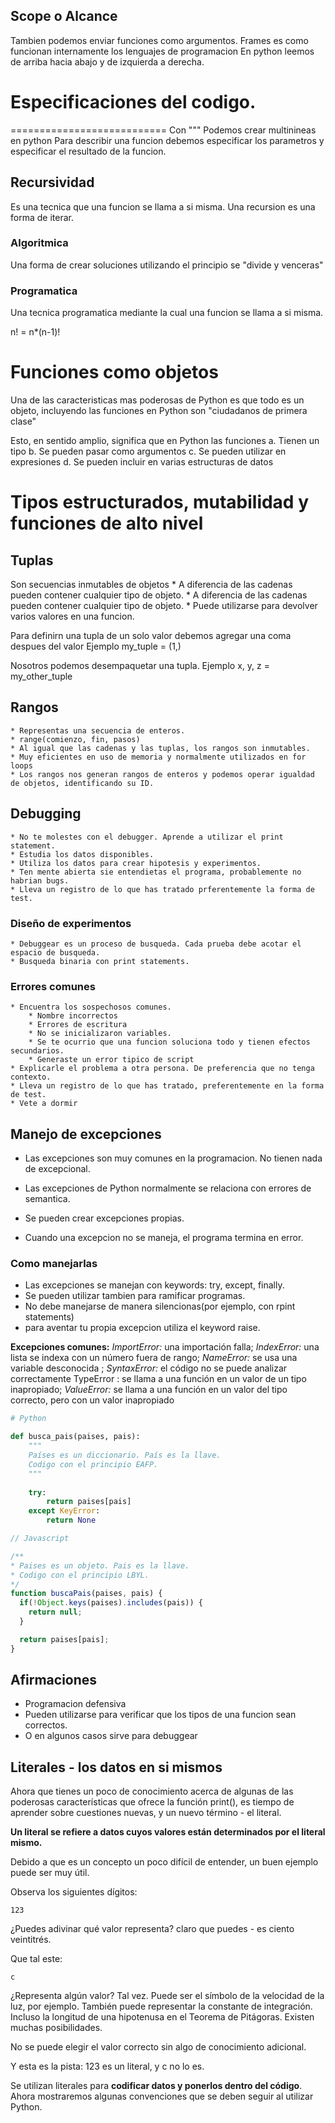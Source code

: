 ## Scope o Alcance
Tambien podemos enviar funciones como argumentos. 
Frames es como funcionan internamente los lenguajes de 
programacion 
En python leemos de arriba hacia abajo y  de izquierda a 
derecha. 

# Especificaciones del codigo.
===========================
Con """ Podemos crear multinineas en python
Para describir una funcion debemos especificar los parametros y
especificar el resultado de la funcion. 


## Recursividad 
 Es una tecnica que una funcion se llama a si misma. 
 Una recursion es una forma de iterar. 

 ### Algoritmica 
 Una forma de crear soluciones utilizando el principio se "divide y venceras"
 ### Programatica 
 Una tecnica programatica mediante la cual una funcion se llama a si misma.

 n! = n*(n-1)!
 
# Funciones como objetos
Una de las caracteristicas mas poderosas de Python es que todo es un objeto, incluyendo las funciones en Python son "ciudadanos de primera clase"

Esto, en sentido amplio, significa que en Python las funciones 
    a. Tienen un tipo
    b. Se pueden pasar como argumentos
    c. Se pueden utilizar en expresiones 
    d. Se pueden incluir en varias estructuras de datos 

# Tipos estructurados, mutabilidad y funciones de alto nivel 

## Tuplas 
Son secuencias inmutables de objetos 
    * A diferencia de las cadenas pueden contener cualquier tipo de objeto.
    * A diferencia de las cadenas pueden contener cualquier tipo de objeto. 
    * Puede utilizarse para devolver varios valores en una funcion. 

  Para definirn una tupla de un solo valor debemos agregar una coma despues del valor
    Ejemplo 
        my_tuple = (1,)

  Nosotros podemos desempaquetar una tupla. 
    Ejemplo
        x, y, z = my_other_tuple 

## Rangos 
    * Representas una secuencia de enteros. 
    * range(comienzo, fin, pasos)
    * Al igual que las cadenas y las tuplas, los rangos son inmutables. 
    * Muy eficientes en uso de memoria y normalmente utilizados en for loops
    * Los rangos nos generan rangos de enteros y podemos operar igualdad de objetos, identificando su ID.  

## Debugging
    * No te molestes con el debugger. Aprende a utilizar el print statement.
    * Estudia los datos disponibles. 
    * Utiliza los datos para crear hipotesis y experimentos. 
    * Ten mente abierta sie entendietas el programa, probablemente no habrian bugs. 
    * Lleva un registro de lo que has tratado prferentemente la forma de test. 
  
  ### Diseño de experimentos
    * Debuggear es un proceso de busqueda. Cada prueba debe acotar el espacio de busqueda.
    * Busqueda binaria con print statements. 
  
  ### Errores comunes
    * Encuentra los sospechosos comunes.
        * Nombre incorrectos
        * Errores de escritura
        * No se inicializaron variables. 
        * Se te ocurrio que una funcion soluciona todo y tienen efectos secundarios. 
        * Generaste un error tipico de script
    * Explicarle el problema a otra persona. De preferencia que no tenga contexto. 
    * Lleva un registro de lo que has tratado, preferentemente en la forma de test. 
    * Vete a dormir
  
## Manejo de excepciones 
  * Las excepciones son muy comunes en la programacion. No tienen nada de excepcional. 

  * Las excepciones de Python normalmente se relaciona con errores de semantica. 

  * Se pueden crear excepciones propias. 

  * Cuando una excepcion no se maneja, el programa termina en error.

### Como manejarlas
  * Las excepciones se manejan con keywords: try, except, finally. 
  * Se pueden utilizar tambien para ramificar programas. 
  * No debe manejarse de manera silencionas(por ejemplo, con rpint statements)
  * para aventar tu propia excepcion utiliza el keyword raise. 

**Excepciones comunes:**
*ImportError:* una importación falla;
*IndexError:* una lista se indexa con un número fuera de rango;
*NameError:* se usa una variable desconocida ;
*SyntaxError:* el código no se puede analizar correctamente
TypeError : se llama a una función en un valor de un tipo inapropiado;
*ValueError:* se llama a una función en un valor del tipo correcto, pero con un valor inapropiado

```py
# Python

def busca_pais(paises, pais):
    """
    Países es un diccionario. País es la llave.
    Codigo con el principio EAFP.
    """
    
    try:
        return paises[pais]
    except KeyError:
        return None
```

```js
// Javascript

/**
* Paises es un objeto. Pais es la llave.
* Codigo con el principio LBYL.
*/
function buscaPais(paises, pais) {
  if(!Object.keys(paises).includes(pais)) {
    return null;
  }

  return paises[pais];
}
```
## Afirmaciones 
 *  Programacion defensiva
 *  Pueden utilizarse para verificar que los tipos de una funcion sean correctos. 
 *  O en algunos casos sirve para debuggear

## Literales - los datos en si mismos
Ahora que tienes un poco de conocimiento acerca de algunas de las poderosas características que ofrece la función print(), es tiempo de aprender sobre cuestiones nuevas, y un nuevo término - el literal.

**Un literal se refiere a datos cuyos valores están determinados por el literal mismo.**

Debido a que es un concepto un poco difícil de entender, un buen ejemplo puede ser muy útil.

Observa los siguientes dígitos:

```123```

¿Puedes adivinar qué valor representa? claro que puedes - es ciento veintitrés.

Que tal este:

```c```

¿Representa algún valor? Tal vez. Puede ser el símbolo de la velocidad de la luz, por ejemplo. También puede representar la constante de integración. Incluso la longitud de una hipotenusa en el Teorema de Pitágoras. Existen muchas posibilidades.

No se puede elegir el valor correcto sin algo de conocimiento adicional.

Y esta es la pista: 123 es un literal, y c no lo es.

Se utilizan literales para **codificar datos y ponerlos dentro del código**. Ahora mostraremos algunas convenciones que se deben seguir al utilizar Python.